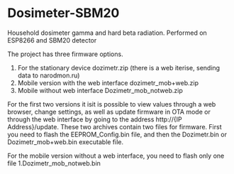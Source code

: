 # Dosimeter-SBM20
Household dosimeter gamma and hard beta radiation. Performed on ESP8266 and SBM20 detector

The project has three firmware options. 
1. For the stationary device dozimetr.zip (there is a web iterise, sending data to narodmon.ru)
2. Mobile version with the web interface dozimetr_mob+web.zip
3. Mobile without web interface Dozimetr_mob_notweb.zip

For the first two versions it isit is possible to view values through a web browser, change settings, as well as update firmware in OTA mode or through the web interface by going to the address http://{IP Address}/update.
These two archives contain two files for firmware. First you need to flash the EEPROM_Config.bin file, and then the Dozimetr.bin or Dozimetr_mob+web.bin executable file.

For the mobile version without a web interface, you need to flash only one file 1.Dozimetr_mob_notweb.bin

